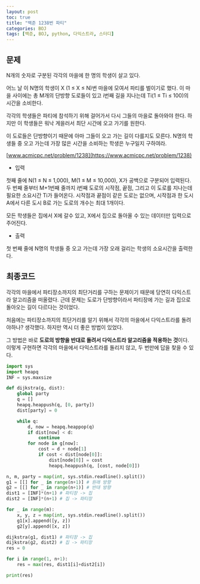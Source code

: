 ```yaml
---
layout: post
toc: true
title: "백준 1238번 파티"
categories: BOJ
tags: [백준, BOJ, python, 다익스트라, 스터디]
---
```


## 문제
N개의 숫자로 구분된 각각의 마을에 한 명의 학생이 살고 있다.

어느 날 이 N명의 학생이 X (1 ≤ X ≤ N)번 마을에 모여서 파티를 벌이기로 했다. 이 마을 사이에는 총 M개의 단방향 도로들이 있고 i번째 길을 지나는데 Ti(1 ≤ Ti ≤ 100)의 시간을 소비한다.

각각의 학생들은 파티에 참석하기 위해 걸어가서 다시 그들의 마을로 돌아와야 한다. 하지만 이 학생들은 워낙 게을러서 최단 시간에 오고 가기를 원한다.

이 도로들은 단방향이기 때문에 아마 그들이 오고 가는 길이 다를지도 모른다. N명의 학생들 중 오고 가는데 가장 많은 시간을 소비하는 학생은 누구일지 구하여라.

[www.acmicpc.net/problem/1238](https://www.acmicpc.net/problem/1238)

* 입력

첫째 줄에 N(1 ≤ N ≤ 1,000), M(1 ≤ M ≤ 10,000), X가 공백으로 구분되어 입력된다. 두 번째 줄부터 M+1번째 줄까지 i번째 도로의 시작점, 끝점, 그리고 이 도로를 지나는데 필요한 소요시간 Ti가 들어온다. 시작점과 끝점이 같은 도로는 없으며, 시작점과 한 도시 A에서 다른 도시 B로 가는 도로의 개수는 최대 1개이다.

모든 학생들은 집에서 X에 갈수 있고, X에서 집으로 돌아올 수 있는 데이터만 입력으로 주어진다.


* 출력

첫 번째 줄에 N명의 학생들 중 오고 가는데 가장 오래 걸리는 학생의 소요시간을 출력한다.


## 최종코드

각각의 마을에서 파티장소까지의 최단거리를 구하는 문제이기 때문에 당연히 다익스트라 알고리즘을 떠올렸다. 근데 문제는 도로가 단방향이라서 파티장에 가는 길과 집으로 돌아오는 길이 다르다는 것이었다.

처음에는 파티장소까지의 최단거리를 알기 위해서 각각의 마을에서 다익스트라를 돌려야하나? 생각했다. 하지만 역시 더 좋은 방법이 있었다.

그 방법은 바로 **도로의 방향을 반대로 돌려서 다익스트라 알고리즘을 적용하는 것**이다. 이렇게 구현하면 각각의 마을에서 다익스트라를 돌리지 않고, 두 번만에 답을 찾을 수 있다.

```python
import sys
import heapq
INF = sys.maxsize

def dijkstra(g, dist):
    global party
    q = []
    heapq.heappush(q, [0, party])
    dist[party] = 0

    while q:
        d, now = heapq.heappop(q)
        if dist[now] < d:
            continue
        for node in g[now]:
            cost = d + node[1]
            if cost < dist[node[0]]:
                dist[node[0]] = cost
                heapq.heappush(q, [cost, node[0]])

n, m, party = map(int, sys.stdin.readline().split())
g1 = [[] for _ in range(n+1)] # 원래 방향
g2 = [[] for _ in range(n+1)] # 반대 방향
dist1 = [INF]*(n+1) # 파티장 -> 집
dist2 = [INF]*(n+1) # 집 -> 파티장

for _ in range(m):
    x, y, z = map(int, sys.stdin.readline().split())
    g1[x].append([y, z])
    g2[y].append([x, z])

dijkstra(g1, dist1) # 파티장 -> 집
dijkstra(g2, dist2) # 집 -> 파티장
res = 0

for i in range(1, n+1):
    res = max(res, dist1[i]+dist2[i])

print(res)
```
